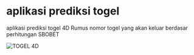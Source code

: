 # aplikasi prediksi togel
aplikasi prediksi togel 4D Rumus nomor togel yang akan keluar berdasar perhitungan SBOBET

![TOGEL 4D](https://i.ibb.co/jkt4v8b/aplikasi-rumus-prediksi-togel.png)
